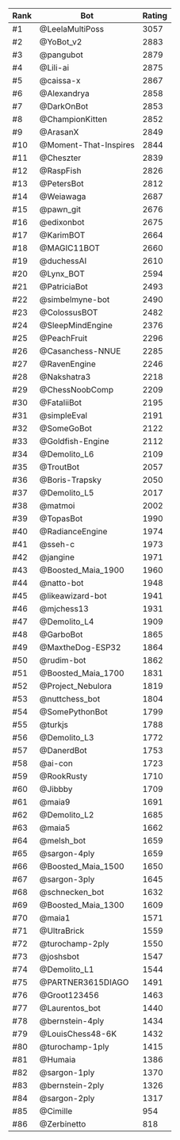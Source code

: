 Rank|Bot|Rating
---|---|---
#1|@LeelaMultiPoss|3057
#2|@YoBot_v2|2883
#3|@pangubot|2879
#4|@Lili-ai|2875
#5|@caissa-x|2867
#6|@Alexandrya|2858
#7|@DarkOnBot|2853
#8|@ChampionKitten|2852
#9|@ArasanX|2849
#10|@Moment-That-Inspires|2844
#11|@Cheszter|2839
#12|@RaspFish|2826
#13|@PetersBot|2812
#14|@Weiawaga|2687
#15|@pawn_git|2676
#16|@edixonbot|2675
#17|@KarimBOT|2664
#18|@MAGIC11BOT|2660
#19|@duchessAI|2610
#20|@Lynx_BOT|2594
#21|@PatriciaBot|2493
#22|@simbelmyne-bot|2490
#23|@ColossusBOT|2482
#24|@SleepMindEngine|2376
#25|@PeachFruit|2296
#26|@Casanchess-NNUE|2285
#27|@RavenEngine|2246
#28|@Nakshatra3|2218
#29|@ChessNoobComp|2209
#30|@FataliiBot|2195
#31|@simpleEval|2191
#32|@SomeGoBot|2122
#33|@Goldfish-Engine|2112
#34|@Demolito_L6|2109
#35|@TroutBot|2057
#36|@Boris-Trapsky|2050
#37|@Demolito_L5|2017
#38|@matmoi|2002
#39|@TopasBot|1990
#40|@RadianceEngine|1974
#41|@sseh-c|1973
#42|@jangine|1971
#43|@Boosted_Maia_1900|1960
#44|@natto-bot|1948
#45|@likeawizard-bot|1941
#46|@mjchess13|1931
#47|@Demolito_L4|1909
#48|@GarboBot|1865
#49|@MaxtheDog-ESP32|1864
#50|@rudim-bot|1862
#51|@Boosted_Maia_1700|1831
#52|@Project_Nebulora|1819
#53|@nuttchess_bot|1804
#54|@SomePythonBot|1799
#55|@turkjs|1788
#56|@Demolito_L3|1772
#57|@DanerdBot|1753
#58|@ai-con|1723
#59|@RookRusty|1710
#60|@Jibbby|1709
#61|@maia9|1691
#62|@Demolito_L2|1685
#63|@maia5|1662
#64|@melsh_bot|1659
#65|@sargon-4ply|1659
#66|@Boosted_Maia_1500|1650
#67|@sargon-3ply|1645
#68|@schnecken_bot|1632
#69|@Boosted_Maia_1300|1609
#70|@maia1|1571
#71|@UltraBrick|1559
#72|@turochamp-2ply|1550
#73|@joshsbot|1547
#74|@Demolito_L1|1544
#75|@PARTNER3615DIAGO|1491
#76|@Groot123456|1463
#77|@Laurentos_bot|1440
#78|@bernstein-4ply|1434
#79|@LouisChess48-6K|1432
#80|@turochamp-1ply|1415
#81|@Humaia|1386
#82|@sargon-1ply|1370
#83|@bernstein-2ply|1326
#84|@sargon-2ply|1317
#85|@Cimille|954
#86|@Zerbinetto|818
